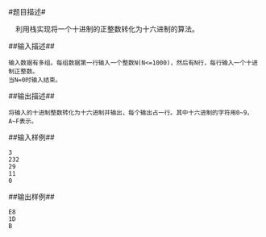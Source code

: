 #题目描述#

　利用栈实现将一个十进制的正整数转化为十六进制的算法。


##输入描述##

    输入数据有多组。每组数据第一行输入一个整数N(N<=1000)，然后有N行，每行输入一个十进制正整数。
    当N=0时输入结束。
##输出描述##

	将输入的十进制整数转化为十六进制并输出，每个输出占一行。其中十六进制的字符用0~9，A~F表示。

##输入样例##

	3
    232
    29
    11
    0


##输出样例##

	E8
    1D
    B